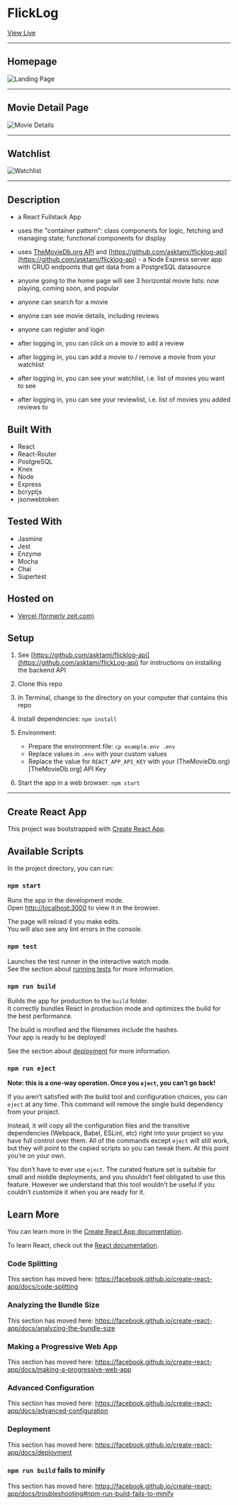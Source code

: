 # FlickLog

[View Live](https://flicklog-app.now.sh/)

---

## Homepage

![Landing Page](https://github.com/asktami/flicklog-app/blob/master/flicklog-landing.png)

---

## Movie Detail Page

![Movie Details](https://github.com/asktami/flicklog-app/blob/master/flicklog-movieDetail.png)

---

## Watchlist

![Watchlist](https://github.com/asktami/flicklog-app/blob/master/flicklog-watchlist.png)

---

## Description

- a React Fullstack App
- uses the "container pattern": class components for logic, fetching and managing state; functional components for display

- uses [TheMovieDb.org API](http://www.themoviedb.org/) and [https://github.com/asktami/flicklog-api](https://github.com/asktami/flicklog-api) - a Node Express server app with CRUD endpoints that get data from a PostgreSQL datasource

- anyone going to the home page will see 3 horizontal movie lists: now playing, coming soon, and popular

- anyone can search for a movie

- anyone can see movie details, including reviews

- anyone can register and login

- after logging in, you can click on a movie to add a review

- after logging in, you can add a movie to / remove a movie from your watchlist

- after logging in, you can see your watchlist, i.e. list of movies you want to see

- after logging in, you can see your reviewlist, i.e. list of movies you added reviews to

## Built With

- React
- React-Router
- PostgreSQL
- Knex
- Node
- Express
- bcryptjs
- jsonwebtoken

## Tested With

- Jasmine
- Jest
- Enzyme
- Mocha
- Chai
- Supertest

## Hosted on

- [Vercel (formerly zeit.com)](https://vercel.com/)

## Setup

1. See [https://github.com/asktami/flicklog-api](https://github.com/asktami/flickLog-api) for instructions on installing the backend API

2. Clone this repo

3. In Terminal, change to the directory on your computer that contains this repo

4. Install dependencies: `npm install`
5. Environment:

   - Prepare the environment file: `cp example.env .env`
   - Replace values in `.env` with your custom values
   - Replace the value for `REACT_APP_API_KEY` with your (TheMovieDb.org)[TheMovieDb.org] API Key

6. Start the app in a web browser: `npm start`

---

## Create React App

This project was bootstrapped with [Create React App](https://github.com/facebook/create-react-app).

## Available Scripts

In the project directory, you can run:

### `npm start`

Runs the app in the development mode.<br>
Open [http://localhost:3000](http://localhost:3000) to view it in the browser.

The page will reload if you make edits.<br>
You will also see any lint errors in the console.

### `npm test`

Launches the test runner in the interactive watch mode.<br>
See the section about [running tests](https://facebook.github.io/create-react-app/docs/running-tests) for more information.

### `npm run build`

Builds the app for production to the `build` folder.<br>
It correctly bundles React in production mode and optimizes the build for the best performance.

The build is minified and the filenames include the hashes.<br>
Your app is ready to be deployed!

See the section about [deployment](https://facebook.github.io/create-react-app/docs/deployment) for more information.

### `npm run eject`

**Note: this is a one-way operation. Once you `eject`, you can’t go back!**

If you aren’t satisfied with the build tool and configuration choices, you can `eject` at any time. This command will remove the single build dependency from your project.

Instead, it will copy all the configuration files and the transitive dependencies (Webpack, Babel, ESLint, etc) right into your project so you have full control over them. All of the commands except `eject` will still work, but they will point to the copied scripts so you can tweak them. At this point you’re on your own.

You don’t have to ever use `eject`. The curated feature set is suitable for small and middle deployments, and you shouldn’t feel obligated to use this feature. However we understand that this tool wouldn’t be useful if you couldn’t customize it when you are ready for it.

## Learn More

You can learn more in the [Create React App documentation](https://facebook.github.io/create-react-app/docs/getting-started).

To learn React, check out the [React documentation](https://reactjs.org/).

### Code Splitting

This section has moved here: https://facebook.github.io/create-react-app/docs/code-splitting

### Analyzing the Bundle Size

This section has moved here: https://facebook.github.io/create-react-app/docs/analyzing-the-bundle-size

### Making a Progressive Web App

This section has moved here: https://facebook.github.io/create-react-app/docs/making-a-progressive-web-app

### Advanced Configuration

This section has moved here: https://facebook.github.io/create-react-app/docs/advanced-configuration

### Deployment

This section has moved here: https://facebook.github.io/create-react-app/docs/deployment

### `npm run build` fails to minify

This section has moved here: https://facebook.github.io/create-react-app/docs/troubleshooting#npm-run-build-fails-to-minify
